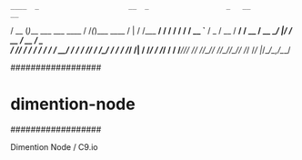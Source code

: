     ____  _                      __  _                   _   __          __   
   / __ \(_)___ ___  ___  ____  / /_(_)___  ____        / | / /___  ____/ /__ 
  / / / / / __ `__ \/ _ \/ __ \/ __/ / __ \/ __ \______/  |/ / __ \/ __  / _ \
 / /_/ / / / / / / /  __/ / / / /_/ / /_/ / / / /_____/ /|  / /_/ / /_/ /  __/
/_____/_/_/ /_/ /_/\___/_/ /_/\__/_/\____/_/ /_/     /_/ |_/\____/\__,_/\___/ 
                                                                              
##################
# dimention-node #
##################

Dimention Node / C9.io